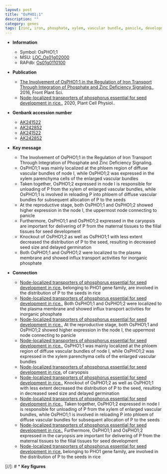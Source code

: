 ```yaml
---
layout: post
title: "OsPHO1;1"
description: ""
category: genes
tags: [zinc, iron, phosphate, xylem, vascular bundle, panicle, development, seed, reproductive, phloem, seed size, plasma membrane, seed development, node, xylem parenchyma]
---
```


* **Information**  
    + Symbol: OsPHO1;1  
    + MSU: [LOC_Os01g02000](http://rice.plantbiology.msu.edu/cgi-bin/ORF_infopage.cgi?orf=LOC_Os01g02000)  
    + RAPdb: [Os01g0110100](http://rapdb.dna.affrc.go.jp/viewer/gbrowse_details/irgsp1?name=Os01g0110100)  

* **Publication**  
    + [The Involvement of OsPHO1;1 in the Regulation of Iron Transport Through Integration of Phosphate and Zinc Deficiency Signaling.](http://www.ncbi.nlm.nih.gov/pubmed?term=The+Involvement+of+OsPHO1;1+in+the+Regulation+of+Iron+Transport+Through+Integration+of+Phosphate+and+Zinc+Deficiency+Signaling.%5BTitle%5D), 2016, Front Plant Sci.
    + [Node-localized transporters of phosphorus essential for seed development in rice.](http://www.ncbi.nlm.nih.gov/pubmed?term=Node-localized+transporters+of+phosphorus+essential+for+seed+development+in+rice.%5BTitle%5D), 2020, Plant Cell Physiol..

* **Genbank accession number**  
    + [AK241522](http://www.ncbi.nlm.nih.gov/nuccore/AK241522)
    + [AK242852](http://www.ncbi.nlm.nih.gov/nuccore/AK242852)
    + [AK241522](http://www.ncbi.nlm.nih.gov/nuccore/AK241522)
    + [AK242852](http://www.ncbi.nlm.nih.gov/nuccore/AK242852)

* **Key message**  
    + The Involvement of OsPHO1;1 in the Regulation of Iron Transport Through Integration of Phosphate and Zinc Deficiency Signaling.
    + OsPHO1;1 was mainly localized at the phloem region of diffuse vascular bundles of node I, while OsPHO1;2 was expressed in the xylem parenchyma cells of the enlarged vascular bundles
    + Taken together, OsPHO1;2 expressed in node I is responsible for unloading of P from the xylem of enlarged vascular bundles, while OsPHO1;1 is involved in reloading P into phloem of diffuse vascular bundles for subsequent allocation of P to the seeds
    + At the reproductive stage, both OsPHO1;1 and OsPHO1;2 showed higher expression in the node I, the uppermost node connecting to panicle
    + Furthermore, OsPHO1;1 and OsPHO1;2 expressed in the caryopsis are important for delivering of P from the maternal tissues to the filial tissues for seed development
    + Knockout of OsPHO1;2 as well as OsPHO1;1 with less extent decreased the distribution of P to the seed, resulting in decreased seed size and delayed germination
    + Both OsPHO1;1 and OsPHO1;2 were localized to the plasma membrane and showed influx transport activities for inorganic phosphate

* **Connection**  
    + [Node-localized transporters of phosphorus essential for seed development in rice.](OsPHO1;1+and+OsPHO1;2) belonging to PHO1 gene family, are involved in the distribution of P to the seeds in rice
    + [Node-localized transporters of phosphorus essential for seed development in rice.](http://www.ncbi.nlm.nih.gov/pubmed?term=Node-localized+transporters+of+phosphorus+essential+for+seed+development+in+rice.%5BTitle%5D),  Both OsPHO1;1 and OsPHO1;2 were localized to the plasma membrane and showed influx transport activities for inorganic phosphate
    + [Node-localized transporters of phosphorus essential for seed development in rice.](http://www.ncbi.nlm.nih.gov/pubmed?term=Node-localized+transporters+of+phosphorus+essential+for+seed+development+in+rice.%5BTitle%5D),  At the reproductive stage, both OsPHO1;1 and OsPHO1;2 showed higher expression in the node I, the uppermost node connecting to panicle
    + [Node-localized transporters of phosphorus essential for seed development in rice.](http://www.ncbi.nlm.nih.gov/pubmed?term=Node-localized+transporters+of+phosphorus+essential+for+seed+development+in+rice.%5BTitle%5D),  OsPHO1;1 was mainly localized at the phloem region of diffuse vascular bundles of node I, while OsPHO1;2 was expressed in the xylem parenchyma cells of the enlarged vascular bundles
    + [Node-localized transporters of phosphorus essential for seed development in rice.](OsPHO1;2) of caryopsis
    + [Node-localized transporters of phosphorus essential for seed development in rice.](http://www.ncbi.nlm.nih.gov/pubmed?term=Node-localized+transporters+of+phosphorus+essential+for+seed+development+in+rice.%5BTitle%5D),  Knockout of OsPHO1;2 as well as OsPHO1;1 with less extent decreased the distribution of P to the seed, resulting in decreased seed size and delayed germination
    + [Node-localized transporters of phosphorus essential for seed development in rice.](http://www.ncbi.nlm.nih.gov/pubmed?term=Node-localized+transporters+of+phosphorus+essential+for+seed+development+in+rice.%5BTitle%5D),  Taken together, OsPHO1;2 expressed in node I is responsible for unloading of P from the xylem of enlarged vascular bundles, while OsPHO1;1 is involved in reloading P into phloem of diffuse vascular bundles for subsequent allocation of P to the seeds
    + [Node-localized transporters of phosphorus essential for seed development in rice.](http://www.ncbi.nlm.nih.gov/pubmed?term=Node-localized+transporters+of+phosphorus+essential+for+seed+development+in+rice.%5BTitle%5D),  Furthermore, OsPHO1;1 and OsPHO1;2 expressed in the caryopsis are important for delivering of P from the maternal tissues to the filial tissues for seed development
    + [Node-localized transporters of phosphorus essential for seed development in rice.](OsPHO1;1+and+OsPHO1;2) belonging to PHO1 gene family, are involved in the distribution of P to the seeds in rice

[//]: # * **Key figures**  



